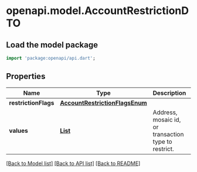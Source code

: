 # openapi.model.AccountRestrictionDTO

## Load the model package
```dart
import 'package:openapi/api.dart';
```

## Properties
Name | Type | Description | Notes
------------ | ------------- | ------------- | -------------
**restrictionFlags** | [**AccountRestrictionFlagsEnum**](AccountRestrictionFlagsEnum.md) |  | 
**values** | [**List<AccountRestrictionDTOValuesInner>**](AccountRestrictionDTOValuesInner.md) | Address, mosaic id, or transaction type to restrict. | [default to const []]

[[Back to Model list]](../README.md#documentation-for-models) [[Back to API list]](../README.md#documentation-for-api-endpoints) [[Back to README]](../README.md)


